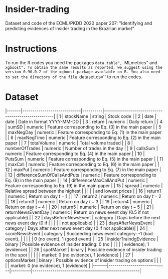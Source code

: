 # Insider-trading
Dataset and code of the ECML/PKDD 2020 paper 207: "Identifying and predicting evidences of insider trading in the Brazilian market"

# Instructions

To run the R codes you need the packages ``data.table", ``MLmetrics" and ``xgboost". To obtain the same results as reported, we suggest using the version 0.90.0.2 of the xgboost package available on R. You also need to set the directory of the file ``dataset.csv'' to run the codes.

# Dataset
|-------|-----------------------------|----------|-----------------------------------------------------|
|     1 | stockName                   | string   | Stock code                                          |
|     2 | date                        | date     | Date in format YYYY-MM-DD                           |
|     3 | return                      | numeric  | Daily return                                        |
|     4 | sumSD                       | numeric  | Feature corresponding to Eq. (3) in the main paper  |
|     5 | maxNegDay                   | numeric  | Feature corresponding to Eq. (1) in the main paper  |
|     6 | maxNegTime                  | numeric  | Feature corresponding to Eq. (2) in the main paper  |
|     7 | totalVolume                 | numeric  | Total volume traded                                 |
|     8 | numberOfTrades              | numeric  | Number of trades in the day                         |
|     9 | callsSum                    | numeric  | Feature corresponding to Eq. (4) in the main paper  |
|    10 | PutsSum                     | numeric  | Feature corresponding to Eq. (5) in the main paper  |
|    11 | maxCall                     | numeric  | Feature corresponding to Eq. (6) in the main paper  |
|    12 | maxPut                      | numeric  | Feature corresponding to Eq. (7) in the main paper  |
|    13 | differenceSumOfCallsAndPuts | numeric  | Feature corresponding to Eq. (8) in the main paper  |
|    14 | differenceMaxCallAndPut     | numeric  | Feature corresponding to Eq. (9) in the main paper  |
|    15 | spread                      | numeric  | Relative spread between the highest                 |
|       |                             |          | and lowest prices                                   |
|    16 | return1                     | numeric  | Return on day $t-1$                                 |
|    17 | return2                     | numeric  | Return on day $t-2$                                 |
|    18 | return3                     | numeric  | Return on day $t-3$                                 |
|    19 | return4                     | numeric  | Return on day $t-4$                                 |
|    20 | return5                     | numeric  | Return on day $t-5$                                 |
|    21 | returnNewsEventDay          | numeric  | Return on news event day (0.5 if not applicable)    |
|    22 | daysBeforeNewsEvent         | category | Days before the next news event day (0 if           |
|       |                             |          | not applicable)                                     |
|    23 | daysAfterNewsEvent          | category | Days after next news event day (0 if not applicable)|
|    24 | scoreNewsEvent              | category | Succeeding news event category: -1 (bad event),     |
|       |                             |          | 0 (no event), 1 (good event)                        |
|    25 | insiderTraindgEvidence      | binary   | Possible evidence of insider trading: 0 (no         |
|       |                             |          | evidence), 1 (evidence)                             |
|    26 | spotMarket                  | binary   | Possible evidence of insider trading in the spot    |
|       |                             |          | market: 0 (no evidence), 1 (evidence)               |
|    27 | optionsMarket               | binary   | Possible evidence of insider trading on options     |
|       |                             |          | market: 0 (no evidence), 1 (evidence)               |
|-------|-----------------------------|----------|-----------------------------------------------------|

